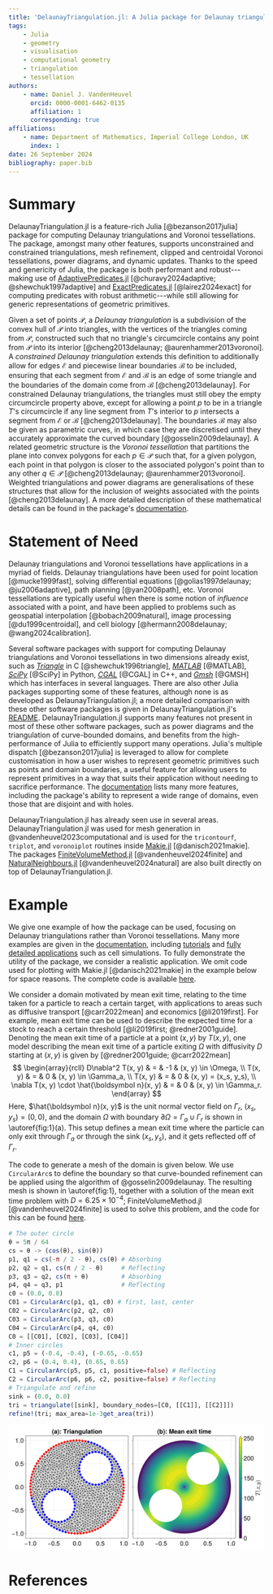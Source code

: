 ```yaml
---
title: 'DelaunayTriangulation.jl: A Julia package for Delaunay triangulations and Voronoi tessellations in the plane'
tags:
    - Julia
    - geometry
    - visualisation
    - computational geometry
    - triangulation
    - tessellation
authors:
    - name: Daniel J. VandenHeuvel
      orcid: 0000-0001-6462-0135
      affiliation: 1
      corresponding: true
affiliations:
    - name: Department of Mathematics, Imperial College London, UK
      index: 1
date: 26 September 2024
bibliography: paper.bib
---
```


# Summary 

DelaunayTriangulation.jl is a feature-rich Julia [@bezanson2017julia] package for computing Delaunay triangulations and Voronoi tessellations. The package, amongst many other features, supports unconstrained and constrained triangulations, mesh refinement, clipped and centroidal Voronoi tessellations, power diagrams, and dynamic updates. Thanks to the speed and genericity of Julia, the package is both performant and robust---making use of [AdaptivePredicates.jl](https://github.com/JuliaGeometry/AdaptivePredicates.jl) [@churavy2024adaptive; @shewchuk1997adaptive] and [ExactPredicates.jl](https://github.com/lairez/ExactPredicates.jl) [@lairez2024exact] for computing predicates with robust arithmetic---while still allowing for generic representations of geometric primitives.

Given a set of points $\mathcal P$, a _Delaunay triangulation_ is a subdivision of the convex hull of $\mathcal P$ into triangles, with the vertices of the triangles coming from $\mathcal P$, constructed such that no triangle's circumcircle contains any point from $\mathcal P$ into its interior [@cheng2013delaunay; @aurenhammer2013voronoi]. A _constrained Delaunay triangulation_ extends this definition to additionally allow for edges $\mathcal E$ and piecewise linear boundaries $\mathcal B$ to be included, ensuring that each segment from $\mathcal E$ and $\mathcal B$ is an edge of some triangle and the boundaries of the domain come from $\mathcal B$ [@cheng2013delaunay]. For constrained Delaunay triangulations, the triangles must still obey the empty circumcircle property above, except for allowing a point $p$ to be in a triangle $T$'s circumcircle if any line segment from $T$'s interior to $p$ intersects a segment from $\mathcal E$ or $\mathcal B$ [@cheng2013delaunay]. The boundaries $\mathcal B$ may also be given as parametric curves, in which case they are discretised until they accurately approximate the curved boundary [@gosselin2009delaunay]. A related geometric structure is the _Voronoi tessellation_ that partitions the plane into convex polygons for each $p \in \mathcal P$ such that, for a given polygon, each point in that polygon is closer to the associated polygon's point than to any other $q \in \mathcal P$ [@cheng2013delaunay; @aurenhammer2013voronoi]. Weighted triangulations and power diagrams are generalisations of these structures that allow for the inclusion of weights associated with the points [@cheng2013delaunay]. A more detailed description of these mathematical details can be found in the package's [documentation](https://juliageometry.github.io/DelaunayTriangulation.jl/stable/math/overview/).

# Statement of Need 

Delaunay triangulations and Voronoi tessellations have applications in a myriad of fields. Delaunay triangulations have been used for point location [@mucke1999fast], solving differential equations [@golias1997delaunay; @ju2006adaptive], path planning [@yan2008path], etc. Voronoi tessellations are typically useful when there is some notion of _influence_ associated with a point, and have been applied to problems such as geospatial interpolation [@bobach2009natural], image processing [@du1999centroidal], and cell biology [@hermann2008delaunay; @wang2024calibration].

Several software packages with support for computing Delaunay triangulations and Voronoi tessellations in two dimensions already exist, such as [_Triangle_](https://www.cs.cmu.edu/~quake/triangle.html) in C [@shewchuk1996triangle], [_MATLAB_](https://uk.mathworks.com/help/matlab/computational-geometry.html?s_tid=CRUX_lftnav) [@MATLAB], [_SciPy_](https://docs.scipy.org/doc/scipy/tutorial/spatial.html) [@SciPy] in Python, [_CGAL_](https://www.cgal.org/) [@CGAL] in C++, and [_Gmsh_](https://gmsh.info/) [@GMSH] which has interfaces in several languages. There are also other Julia packages supporting some of these features, although none is as developed as DelaunayTriangulation.jl; a more detailed comparison with these other software packages is given in DelaunayTriangulation.jl's [README](https://github.com/JuliaGeometry/DelaunayTriangulation.jl?tab=readme-ov-file#similar-packages). DelaunayTriangulation.jl supports many features not present in most of these other software packages, such as power diagrams and the triangulation of curve-bounded domains, and benefits from the high-performance of Julia to efficiently support many operations. Julia's multiple dispatch [@bezanson2017julia] is leveraged to allow for complete customisation in how a user wishes to represent geometric primitives such as points and domain boundaries, a useful feature for allowing users to represent primitives in a way that suits their application without needing to sacrifice performance. The [documentation](https://juliageometry.github.io/DelaunayTriangulation.jl/stable/) lists many more features, including the package's ability to represent a wide range of domains, even those that are disjoint and with holes.

DelaunayTriangulation.jl has already seen use in several areas. DelaunayTriangulation.jl was used for mesh generation in @vandenheuvel2023computational and is used for the `tricontourf`, `triplot`, and `voronoiplot` routines inside [Makie.jl](https://github.com/MakieOrg/Makie.jl) [@danisch2021makie]. The packages [FiniteVolumeMethod.jl](https://github.com/SciML/FiniteVolumeMethod.jl) [@vandenheuvel2024finite] and [NaturalNeighbours.jl](https://github.com/DanielVandH/NaturalNeighbours.jl) [@vandenheuvel2024natural] are also built directly on top of DelaunayTriangulation.jl. 

# Example

We give one example of how the package can be used, focusing on Delaunay triangulations rather than Voronoi tessellations. Many more examples are given in the [documentation](https://juliageometry.github.io/DelaunayTriangulation.jl/stable/), including [tutorials](https://juliageometry.github.io/DelaunayTriangulation.jl/stable/tutorials/overview/) and [fully detailed applications](https://juliageometry.github.io/DelaunayTriangulation.jl/stable/applications/overview/) such as cell simulations. To fully demonstrate the utility of the package, we consider a realistic application. We omit code used for plotting with Makie.jl [@danisch2021makie] in the example below for space reasons. The complete code is available [here](https://github.com/JuliaGeometry/DelaunayTriangulation.jl/blob/paper/paper/paper.jl).

We consider a domain motivated by mean exit time, relating to the time taken for a particle to reach a certain target, with applications to areas such as diffusive transport [@carr2022mean] and economics [@li2019first]. For example, mean exit time can be used to describe the expected time for a stock to reach a certain threshold [@li2019first; @redner2001guide]. Denoting the mean exit time of a particle at a point $(x, y)$ by $T(x, y)$, one model describing the mean exit time of a particle exiting $\Omega$ with diffusivity $D$ starting at $(x, y)$ is given by [@redner2001guide; @carr2022mean]
$$
\begin{array}{rcll}
D\nabla^2 T(x, y) & = & -1 & (x, y) \in \Omega, \\
T(x, y) & = & 0 & (x, y) \in \Gamma_a, \\
T(x, y) & = & 0 & (x, y) = (x_s, y_s), \\
\nabla T(x, y) \cdot \hat{\boldsymbol n}(x, y) & = & 0 & (x, y) \in \Gamma_r. 
\end{array}
$$
Here, $\hat{\boldsymbol n}(x, y)$ is the unit normal vector field on $\Gamma_r$, $(x_s, y_s) = (0, 0)$, and the domain $\Omega$ with boundary $\partial\Omega = \Gamma_a \cup \Gamma_r$ is shown in \autoref{fig:1}(a). This setup defines a mean exit time where the particle can only exit through $\Gamma_a$ or through the sink $(x_s, y_s)$, and it gets reflected off of $\Gamma_r$.

The code to generate a mesh of the domain is given below. We use `CircularArc`s to define the boundary so that curve-bounded refinement can be applied using the algorithm of @gosselin2009delaunay. The resulting mesh is shown in \autoref{fig:1}, together with a solution of the mean exit time problem with $D = 6.25 \times 10^{-4}$; FiniteVolumeMethod.jl [@vandenheuvel2024finite] is used to solve this problem, and the code for this can be found [here](https://github.com/JuliaGeometry/DelaunayTriangulation.jl/blob/paper/paper/paper.jl).

```julia
# The outer circle
θ = 5π / 64
cs = θ -> (cos(θ), sin(θ))
p1, q1 = cs(-π / 2 - θ), cs(θ) # Absorbing 
p2, q2 = q1, cs(π / 2 - θ)     # Reflecting 
p3, q3 = q2, cs(π + θ)         # Absorbing 
p4, q4 = q3, p1                # Reflecting
c0 = (0.0, 0.0)
C01 = CircularArc(p1, q1, c0) # first, last, center
C02 = CircularArc(p2, q2, c0)
C03 = CircularArc(p3, q3, c0)
C04 = CircularArc(p4, q4, c0)
C0 = [[C01], [C02], [C03], [C04]]
# Inner circles
c1, p5 = (-0.4, -0.4), (-0.65, -0.65)
c2, p6 = (0.4, 0.4), (0.65, 0.65)
C1 = CircularArc(p5, p5, c1, positive=false) # Reflecting
C2 = CircularArc(p6, p6, c2, positive=false) # Reflecting
# Triangulate and refine
sink = (0.0, 0.0)
tri = triangulate([sink], boundary_nodes=[C0, [[C1]], [[C2]]])
refine!(tri; max_area=1e-3get_area(tri))
```

![(a) The generated mesh using DelaunayTriangulation.jl for the mean exit time domain. The red dots along the boundary define the absorbing part of the boundary, $\Gamma_a$, and the blue dots define the reflecting part, $\Gamma_r$. (b) The solution to the mean exit time problem using the mesh from (a) together with FiniteVolumeMethod.jl [@vandenheuvel2024finite].\label{fig:1}](figure1.png)

# References
